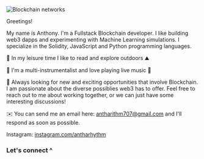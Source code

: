 ![Blockchain networks](https://bernardmarr.com/img/30%20Real%20Examples%20Of%20Blockchain%20Technology%20In%20Practice.png)

Greetings!

My name is Anthony. I'm a Fullstack Blockchain developer. I like building web3 dapps and experimenting with Machine Learning simulations. I specialize in the Solidity, JavaScript and Python programming languages.

🔭 In my leisure time I like to read and explore outdoors ⛰️

🎵 I'm a multi-instrumentalist and love playing live music 🎵

💬 Always looking for new and exciting opportunities that involve Blockchain. I am passionate about the diverse possiblies web3 has to offer. Feel free to reach out to me about working together, or we can just have some interesting discussions!

✉️ You can send me an email here: antharithm707@gmail.com and I'll respond as soon as possible.

Instagram: [instagram.com/antharhythm](https://www.instagram.com/antharhythm/)

### Let's connect ^
